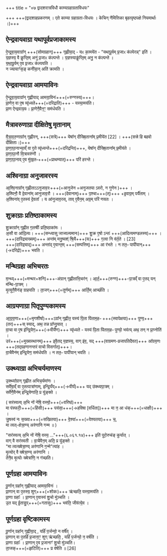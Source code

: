 +++
title = "०७ द्वादशरात्रविधौ काम्यग्रहाग्रताविधयः"

+++
+++(द्वादशाहप्रकरणम् । एते काम्या ग्रहाग्रता-विधयः । केचिन् नैमित्तिका बृहत्पृष्ठपक्षे नियमार्थाः ।)+++  

## ऐन्द्रवायवाग्रा यथापूर्वप्रजाकामस्य
ऐ॒न्द्र॒वा॒य॒वाग्रा᳚न् +++(सोमग्रहान्)+++ गृह्णीया॒द् - यᳵ का॒मये॑त - "यथापू॒र्वम् प्र॒जाᳵ क॑ल्पेरन्न्" इति॑ ।  
य॒ज्ञस्य॒ वै कॢप्ति॒म् अनु॑ प्र॒जाᳵ क॑ल्पन्ते ।
य॒ज्ञस्याकॢ॑प्ति॒म् अनु॒ न क॑ल्पन्ते ।  
य॒था॒पू॒र्वम् ए॒व प्र॒जाᳵ क॑ल्पयति ।  
न ज्यायाꣳ॑स॒ङ् कनी॑या॒न् अति॑ क्रामति ।

## ऐन्द्रवायवाग्रा आमयाविनः
ऐ॒न्द्र॒वा॒य॒वाग्रा᳚न् गृह्णीयाद् आमया॒विनः॑+++(=रुग्णस्य)+++।  
प्रा॒णेन॒ वा ए॒ष व्यृ॑ध्यते+++(=दरिद्राति)+++ - यस्या॒मय॑ति।  
प्रा॒ण ऐन्द्रवाय॒वः। प्रा॒णेनै॒वैन॒ꣳ॒ सम॑र्धयति ।

## मैत्रावरुणाग्रा दीक्षितेषु मृतानाम्
मै॒त्रा॒व॒रु॒णाग्रा᳚न् गृह्णीरन्, +++(सत्रे)+++ येषा᳚न् दीख्षि॒ताना᳚म् प्र॒मीये॑त [22] । +++(सत्त्रे हि बहवो दीक्षिताः।)+++  
प्रा॒णा॒पा॒नाभ्या॒व्ँ वा ए॒ते व्यृ॑ध्यन्ते+++(=दरिद्रन्ति)+++, येषा᳚न् दीख्षि॒ताना᳚म् प्र॒मीय॑ते ।  
प्रा॒णा॒पा॒नौ मि॒त्रावरु॑णौ ।  
प्रा॒णा॒पा॒नाव् ए॒व मु॑ख॒तᳶ+++(=प्राथम्यात्)+++ परि॑ हरन्ते ।

## अश्विनाग्रा अनुजावरस्य
आ॒श्वि॒नाग्रा᳚न् गृह्णीताऽऽनुजाव॒रः+++(=आनुजेन =अनुजतया ऽवरो, न गुणेन )+++ ।  
अ॒श्विनौ॒ वै दे॒वाना॑म् आनुजाव॒रौ । +++(देवानाम्)+++ प॒श्चा+++(त्)+++ +इ॒वाग्र॒म्  पर्यै॑ताम् ।  
अ॒श्विना॑व् ए॒तस्य॑ दे॒वता᳚ । य आ॑नुजाव॒रस्, ताव् ए॒वैन॒म् अग्र॒म् परि॑ णयतः ।

## शुक्राग्राः प्रतिष्ठाकामस्य
शु॒क्राग्रा᳚न् गृह्णीत ग॒तश्रीः᳚ प्रति॒ष्ठाका॑मः ।  
अ॒सौ वा आ॑दि॒त्यः। +++(सन्ध्यासु जाज्वल्यमानः)+++ शु॒क्र ए॒षो ऽन्तः॑ +++(आदित्यमण्डलस्य)+++ ।  
+++(दारिद्र्याख्यम्)+++ अन्त॑म् मनु॒ष्यश्॑ श्रि॒यै+++(यः)+++ ग॒त्वा नि व॑र्त॒ते । [23]  
+++(दारिद्र्याद्)+++ अन्ता॑द् ए॒वान्त॒म् +++(सम्पत्तिम्)+++ आ र॑भते । न तत॒ᳶ पापी॑यान्+++(→दरिद्रो)+++ भवति ।  

## मन्थिग्रहा अभिचरतः
म॒न्थ्य्+++(=मन्थर=शनि)+++-अ॑ग्रान् गृह्णीताभि॒चर॑न् । आ॒र्त॒+++(रुग्ण)+++-पा॒त्रव्ँ वा ए॒तद् यन् म॑न्थि-पा॒त्रम् ।  
मृ॒त्युनै॒वैन॑ङ् ग्राहयति । ता॒जग्+++(=तूर्णम्)+++ आर्ति॒म् आर्च्छ॑ति ।  

## आग्रयणाग्रा पितृपुण्यकामस्य
आ॒ग्र॒य॒णा+++(=मृगशीर्षा)+++ऽग्रा᳚न् गृह्णीत॒  यस्य॑ पि॒ता पि॑ताम॒हᳶ +++(स्वापेक्षया)+++ पुण्य॒+++(तर)+++स् स्याद्, अथ॒ तन्न प्रा᳚प्नु॒यात् ।  
वा॒चा वा ए॒ष इ॑न्द्रि॒येण॒+++(→वीर्येण)+++ व्यृ॑ध्यते - यस्य॑ पि॒ता पि॑ताम॒हᳶ पुण्यो॒ भव॑त्य् अथ॒ तन् न प्रा॒प्नोति॑ ।  
उर॑+++(=मुख्यस्थानम्)+++ इवै॒तद् य॒ज्ञस्य॒, वाग् इ॑व॒, यद् +++(वाग्रमण-प्रजापतिदैवत)+++ आ᳚ग्रय॒णः +++(तद्ग्रहणानन्तरं वाचो विसर्गात्)+++।  
वा॒चैवैन॑म् इन्द्रि॒येण॒ सम॑र्धयति । न तत॒ᳶ पापी॑यान् भवति ।  

## उक्थ्याग्रा अभिचर्यमाणस्य
उ॒क्थ्या᳚ग्रान् गृह्णीत अभिच॒र्यमा॑णः ।  
सर्वे॑षा॒व्ँ वा ए॒तत्पात्रा॑णाम्, इन्द्रि॒यँय्+++(→वीर्यं)+++ यद् उ॑क्थ्यपा॒त्रम् ।  
सर्वे॑णै॒वैन॑म् इन्द्रि॒येणाति॒ प्र यु॑ङ्क्ते ।  

(
सर॑स्वत्य् अ॒भि नो॑ नेषि॒ वस्यो॒+++(=वरिष्ठं)+++  
मा प॑स्फरीः॒+++(=हिंसीः)+++ पय॑सा॒+++(→हविषा [वर्धिता])+++ मा न॒ आ ध॑क्+++(=धाक्षीः)+++ ।  
जु॒षस्व॑ नः स॒ख्या+++(=सखितया)+++ वे॒श्या॑+++(=वेश्यतया)+++ च॒,  
मा त्वत्-क्षेत्रा॒ण्य् अर॑णानि गन्म ॥
)

"सर॑स्वत्य् अ॒भि नो॑ नेषि॒ वस्य॒ …"+++(६.०६१.१४)+++ इति॑ पुरो॒रुच॑ङ् कुर्यात् ।  
वाग् वै सर॑स्वती । वा॒चैवैन॒म् अति॒ प्र यु॑ङ्क्ते ।  
"मा त्वत्ख्षेत्रा॒ण्य् अर॑णानि ग॒न्मे"त्या॑ह ।  
मृ॒त्योर् वै ख्षेत्रा॒ण्य् अर॑णानि ।  
तेनै॒व मृ॒त्योः ख्षेत्रा॑णि॒ न ग॑च्छति।  

## पूर्णग्रहा आमयाविनः
पू॒र्णान् ग्रहा᳚न् गृह्णीयाद् आमया॒विनः॑ ।  
प्रा॒णान् वा ए॒तस्य॒ शुग्+++(=शोकः)+++ ऋ॑च्छति॒ यस्या॒मय॑ति ।  
प्रा॒णा ग्रहाः᳚ । प्रा॒णान् ए॒वास्य॑ शु॒चो मु॑ञ्चति ।  
उ॒त यद् ई॒तासु॒र्+++(=गतासुः)+++ भव॑ति॒ जीव॑त्ये॒व ।  

## पूर्णग्रहा वृष्टिकामस्य
पू॒र्णान् ग्रहा᳚न् गृह्णीया॒द् , यर्हि॑ प॒र्जन्यो॒ न वर्षे᳚त् ।  
प्रा॒णान् वा ए॒तर्हि॑ प्र॒जाना॒ꣳ॒ शुग् ऋ॑च्छति॒ , यर्हि॑ प॒र्जन्यो॒ न॒ वर्ष॑ति ।  
प्रा॒णा ग्रहाः᳚ । प्रा॒णान् ए॒व प्र॒जानाꣳ॑ शु॒चो मु॑ञ्चति।  
ता॒जक्+++(=झटिति)+++ प्र व॑र्षति ॥ [26]  
